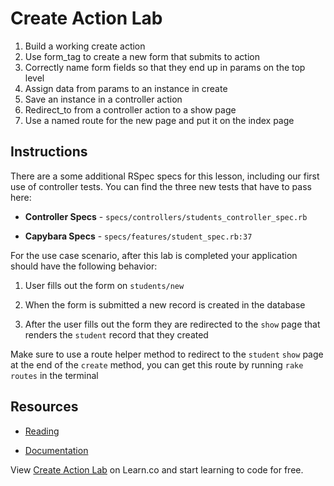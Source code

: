 # Create Action Lab

1. Build a working create action
2. Use form_tag to create a new form that submits to action
3. Correctly name form fields so that they end up in params on the top level
4. Assign data from params to an instance in create
5. Save an instance in a controller action
6. Redirect_to from a controller action to a show page
7. Use a named route for the new page and put it on the index page


## Instructions

There are a some additional RSpec specs for this lesson, including our first use of controller tests. You can find the three new tests that have to pass here:

* **Controller Specs** - `specs/controllers/students_controller_spec.rb`

* **Capybara Specs** - `specs/features/student_spec.rb:37`

For the use case scenario, after this lab is completed your application should have the following behavior:

1. User fills out the form on `students/new`

2. When the form is submitted a new record is created in the database

3. After the user fills out the form they are redirected to the `show` page that renders the `student` record that they created


Make sure to use a route helper method to redirect to the `student` `show` page at the end of the `create` method, you can get this route by running `rake routes` in the terminal


## Resources

* [Reading](https://github.com/learn-co-curriculum/rails-create-action-readme)

* [Documentation](http://api.rubyonrails.org/classes/ActiveRecord/Persistence/ClassMethods.html)
<p data-visibility='hidden'>View <a href='https://learn.co/lessons/rails-create-action-lab' title='Create Action Lab'>Create Action Lab</a> on Learn.co and start learning to code for free.</p>
